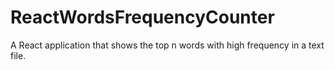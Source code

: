 # ReactWordsFrequencyCounter
A React application that shows the top n words with high frequency in a text file.
